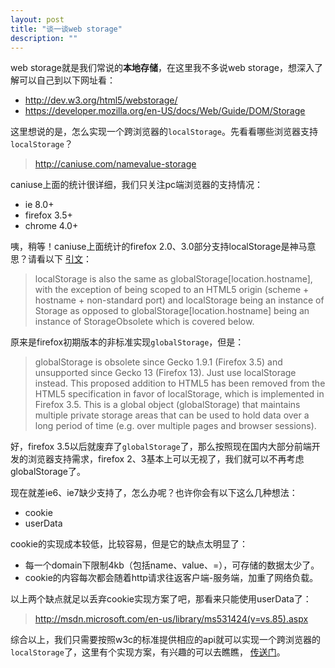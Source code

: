 ```yaml
---
layout: post
title: "谈一谈web storage"
description: ""
---
```


web storage就是我们常说的**本地存储**，在这里我不多说web
storage，想深入了解可以自己到以下网址看：

* http://dev.w3.org/html5/webstorage/
* https://developer.mozilla.org/en-US/docs/Web/Guide/DOM/Storage

这里想说的是，怎么实现一个跨浏览器的`localStorage`。先看看哪些浏览器支持`localStorage`？

> http://caniuse.com/namevalue-storage

caniuse上面的统计很详细，我们只关注pc端浏览器的支持情况：

* ie 8.0+
* firefox 3.5+
* chrome 4.0+

咦，稍等！caniuse上面统计的firefox 2.0、3.0部分支持localStorage是神马意思？请看以下 [引文](https://developer.mozilla.org/en-US/docs/Web/Guide/DOM/Storage)：

> localStorage is also the same as globalStorage[location.hostname], with the
> exception of being scoped to an HTML5 origin (scheme + hostname + non-standard
> port) and localStorage being an instance of Storage as opposed to
> globalStorage[location.hostname] being an instance of StorageObsolete which is
> covered below. 

原来是firefox初期版本的非标准实现`globalStorage`，但是：

> globalStorage is obsolete since Gecko 1.9.1 (Firefox 3.5) and unsupported
> since Gecko 13 (Firefox 13). Just use localStorage instead. This proposed
> addition to HTML5 has been removed from the HTML5 specification in favor of
> localStorage, which is implemented in Firefox 3.5. This is a global object
> (globalStorage) that maintains multiple private storage areas that can be used
> to hold data over a long period of time (e.g. over multiple pages and browser
> sessions).

好，firefox 3.5以后就废弃了`globalStorage`了，那么按照现在国内大部分前端开发的浏览器支持需求，firefox 2、3基本上可以无视了，我们就可以不再考虑globalStorage了。

现在就差ie6、ie7缺少支持了，怎么办呢？也许你会有以下这么几种想法：

* cookie
* userData

cookie的实现成本较低，比较容易，但是它的缺点太明显了：

* 每一个domain下限制4kb（包括name、value、=），可存储的数据太少了。
* cookie的内容每次都会随着http请求往返客户端-服务端，加重了网络负载。

以上两个缺点就足以丢弃cookie实现方案了吧，那看来只能使用userData了：

> http://msdn.microsoft.com/en-us/library/ms531424(v=vs.85).aspx

综合以上，我们只需要按照w3c的标准提供相应的api就可以实现一个跨浏览器的`localStorage`了，这里有个实现方案，有兴趣的可以去瞧瞧，
[传送门](https://github.com/andris9/jStorage)。

